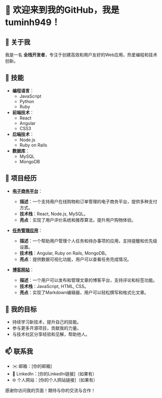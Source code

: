 # 👋 欢迎来到我的GitHub，我是 **tuminh949**！

## 👤 关于我
我是一名 **全栈开发者**，专注于创建高效和用户友好的Web应用，热爱编程和技术创新。

## 🔧 技能
- **编程语言**：
  - JavaScript
  - Python
  - Ruby
- **前端技术**：
  - React
  - Angular
  - CSS3
- **后端技术**：
  - Node.js
  - Ruby on Rails
- **数据库**：
  - MySQL
  - MongoDB

## 🌟 项目经历
- **[电子商务平台](https://github.com/tuminh949/e-commerce-platform)**：
  - **描述**：一个支持用户在线购物和订单管理的电子商务平台，提供多种支付方式。
  - **技术栈**：React, Node.js, MySQL。
  - **亮点**：实现了用户评价系统和推荐算法，提升用户购物体验。

- **[任务管理应用](https://github.com/tuminh949/task-manager)**：
  - **描述**：一个帮助用户管理个人任务和待办事项的应用，支持提醒和优先级设置。
  - **技术栈**：Angular, Ruby on Rails, MongoDB。
  - **亮点**：提供数据可视化功能，用户可以查看任务完成情况。

- **[博客网站](https://github.com/tuminh949/blog-website)**：
  - **描述**：一个用户可以发布和管理文章的博客平台，支持评论和标签功能。
  - **技术栈**：JavaScript, HTML, CSS。
  - **亮点**：实现了Markdown编辑器，用户可以轻松撰写和格式化文章。

## 🎯 我的目标
- 持续学习新技术，提升自己的技能。
- 参与更多开源项目，贡献我的力量。
- 与技术社区分享经验和见解，帮助他人。

## 📫 联系我
- ✉️ 邮箱：[你的邮箱]
- 💼 LinkedIn：[你的LinkedIn链接]（如果有）
- 🌐 个人网站：[你的个人网站链接]（如果有）

感谢你访问我的页面！期待与你的交流与合作！
